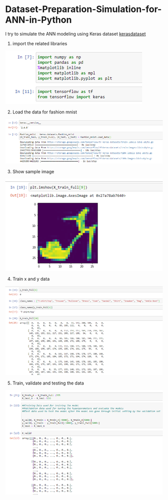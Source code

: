 # Dataset-Preparation-Simulation-for-ANN-in-Python

I try to simulate the ANN modeling using Keras dataset [kerasdataset](https://keras.io/api/datasets/fashion_mnist/#loaddata-function)

1. import the related libraries

![text image](https://github.com/altheanabila/Dataset-Preparation-Simulation-for-ANN-in-Python/blob/main/pic%201.png)


2. Load the data for fashion mnist

![textimage](https://github.com/altheanabila/Dataset-Preparation-Simulation-for-ANN-in-Python/blob/main/pic%202.png)


3. Show sample image

![textimage](https://github.com/altheanabila/Dataset-Preparation-Simulation-for-ANN-in-Python/blob/main/pic%203.png)


4. Train x and y data

![textimage](https://github.com/altheanabila/Dataset-Preparation-Simulation-for-ANN-in-Python/blob/main/pic%204.png)


5. Train, validate and testing the data

![textimage](https://github.com/altheanabila/Dataset-Preparation-Simulation-for-ANN-in-Python/blob/main/pic%205.png)
